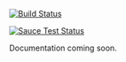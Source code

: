 [![Build Status](https://travis-ci.org/apowers313/webauthn-simple-app.svg?branch=master)](https://travis-ci.org/apowers313/webauthn-simple-app)

[![Sauce Test Status](https://saucelabs.com/browser-matrix/apowers313.svg)](https://saucelabs.com/u/apowers313)

Documentation coming soon.